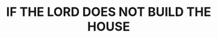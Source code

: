 ---
capo: 0
id: 0
lang: en-us
page: 73-1
step: pre
subtitle: ''
tags: []
title: IF THE LORD DOES NOT BUILD THE HOUSE
---